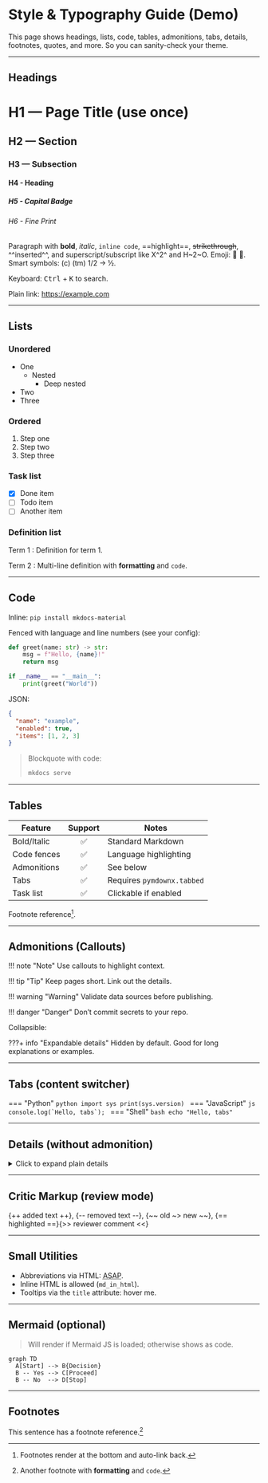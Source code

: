 # Style & Typography Guide (Demo)

This page shows headings, lists, code, tables, admonitions, tabs, details, footnotes, quotes, and more.
So you can sanity-check your theme.

---

## Headings

# H1 — Page Title (use once)
## H2 — Section
### H3 — Subsection
#### H4 - Heading
##### H5 - Capital Badge
###### H6 - Fine Print

Paragraph with **bold**, *italic*, `inline code`, ==highlight==, ~~strikethrough~~, ^^inserted^^, and superscript/subscript like X^2^ and H~2~O. Emoji: :rocket: :memo:. Smart symbols: (c) (tm) 1/2 -> ½.

Keyboard: <kbd>Ctrl</kbd> + <kbd>K</kbd> to search.

Plain link: https://example.com

---

## Lists

### Unordered
- One
  - Nested
    - Deep nested
- Two
- Three

### Ordered
1. Step one
2. Step two
3. Step three

### Task list
- [x] Done item
- [ ] Todo item
- [ ] Another item

### Definition list
Term 1
: Definition for term 1.

Term 2
: Multi-line definition with **formatting** and `code`.

---

## Code

Inline: `pip install mkdocs-material`

Fenced with language and line numbers (see your config):

```python
def greet(name: str) -> str:
    msg = f"Hello, {name}!"
    return msg

if __name__ == "__main__":
    print(greet("World"))
```

JSON:

```json
{
  "name": "example",
  "enabled": true,
  "items": [1, 2, 3]
}
```

> Blockquote with code:
>
> ```bash
> mkdocs serve
> ```

---

## Tables

| Feature          | Support | Notes                         |
|------------------|:------:|-------------------------------|
| Bold/Italic      |  ✅    | Standard Markdown             |
| Code fences      |  ✅    | Language highlighting         |
| Admonitions      |  ✅    | See below                     |
| Tabs             |  ✅    | Requires `pymdownx.tabbed`    |
| Task list        |  ✅    | Clickable if enabled          |

Footnote reference[^a].

---

## Admonitions (Callouts)

!!! note "Note"
    Use callouts to highlight context.

!!! tip "Tip"
    Keep pages short. Link out the details.

!!! warning "Warning"
    Validate data sources before publishing.

!!! danger "Danger"
    Don’t commit secrets to your repo.

Collapsible:

???+ info "Expandable details"
    Hidden by default. Good for long explanations or examples.

---

## Tabs (content switcher)

=== "Python"
    ```python
    import sys
    print(sys.version)
    ```
=== "JavaScript"
    ```js
    console.log(`Hello, tabs`);
    ```
=== "Shell"
    ```bash
    echo "Hello, tabs"
    ```

---

## Details (without admonition)

<details>
<summary>Click to expand plain details</summary>

This is a native `<details>` block rendered via `pymdownx.details`. You can put **Markdown** here.

</details>

---

## Critic Markup (review mode)

{++ added text ++}, {-- removed text --}, {~~ old ~> new ~~}, {== highlighted ==}{>> reviewer comment <<}

---

## Small Utilities

- Abbreviations via HTML: <abbr title="As Soon As Possible">ASAP</abbr>.
- Inline HTML is allowed (`md_in_html`).
- Tooltips via the `title` attribute: <span title="Hover for tooltip">hover me</span>.

---

## Mermaid (optional)

> Will render if Mermaid JS is loaded; otherwise shows as code.

```mermaid
graph TD
  A[Start] --> B{Decision}
  B -- Yes --> C[Proceed]
  B -- No  --> D[Stop]
```

---

## Footnotes

This sentence has a footnote reference.[^b]

[^a]: Footnotes render at the bottom and auto-link back.
[^b]: Another footnote with **formatting** and `code`.
